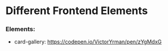 # Different Frontend Elements

### Elements:

- card-gallery: https://codepen.io/VictorYrman/pen/zYgMdxG
